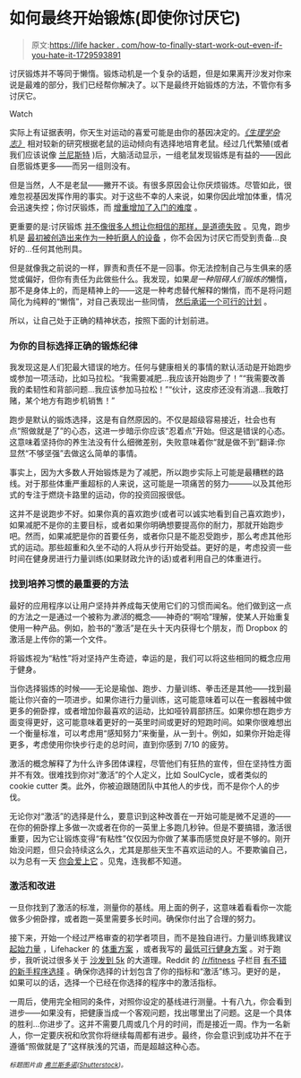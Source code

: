 # 如何最终开始锻炼(即使你讨厌它)

> 原文:[https://life hacker . com/how-to-finally-start-work-out-even-if-you-hate-it-1729593891](https://lifehacker.com/how-to-finally-start-working-out-even-if-you-hate-it-1729593891)

讨厌锻炼并不等同于懒惰。锻炼动机是一个复杂的话题，但是如果离开沙发对你来说是最难的部分，我们已经帮你解决了。以下是最终开始锻炼的方法，不管你有多讨厌它。

Watch

实际上有证据表明，你天生对运动的喜爱可能是由你的基因决定的。[*《生理学杂志》*](http://onlinelibrary.wiley.com/doi/10.1113/jphysiol.2013.268805/abstract) 相对较新的研究根据老鼠的运动倾向有选择地培育老鼠。经过几代繁殖(或者我们应该说像 [兰尼斯特](http://gameofthrones.wikia.com/wiki/House_Lannister) )后，大脑活动显示，一组老鼠发现锻炼是有益的——因此自愿锻炼更多——而另一组则没有。

但是当然，人不是老鼠——撇开不谈。有很多原因会让你厌烦锻炼。尽管如此，很难忽视基因发挥作用的事实。对于这些不幸的人来说，如果你因此增加体重，情况会迅速失控；你讨厌锻炼，而 [增重增加了入门的难度](http://lifehacker.com/how-to-start-exercising-when-youre-already-overweight-1521317096#_ga=1.260750029.1331085703.1441213545) 。

更重要的是:讨厌锻炼 [并不像很多人想让你相信的那样，是道德失败](http://drspencer.com/is-obesity-a-choice/) 。见鬼，跑步机是 [最初被创造出来作为一种折磨人的设备](http://mentalfloss.com/article/12275/treadmill-originated-prisons) ，你不会因为讨厌它而受到责备...良好的...任何其他刑具。

但是就像我之前说的一样，罪责和责任不是一回事。你无法控制自己与生俱来的感觉或偏好，但你有责任为此做些什么。我发现，如果*是一种阻碍人们锻炼的*懒惰，那不是身体上的，而是精神上的——这是一种考虑替代解释的懒惰，而不是将问题简化为纯粹的“懒惰”，对自己表现出一些同情， [然后承诺一个可行的计划](http://dicktalens.com/the-secret-to-overcoming-the-impossible-in-fitness/) 。

所以，让自己处于正确的精神状态，按照下面的计划前进。

### 为你的目标选择正确的锻炼纪律

我发现这是人们犯最大错误的地方。任何与健康相关的事情的默认活动是开始跑步或参加一项活动，比如马拉松。“我需要减肥...我应该开始跑步了！”“我需要改善我的柔韧性和背部问题...我应该参加马拉松！”“伙计，这皮疹还没有消退...我敢打赌，某个地方有跑步机销售！”

跑步是默认的锻炼选择，这是有自然原因的。不仅是超级容易接近，社会也有点“照做就是了”的心态，这进一步暗示你应该“忍着点”开始。但这是错误的心态。这意味着坚持你的养生法没有什么细微差别，失败意味着你“就是做不到”翻译:你显然“不够坚强”去做这么简单的事情。

事实上，因为大多数人开始锻炼是为了减肥，所以跑步实际上可能是最糟糕的路线。对于那些体重严重超标的人来说，这可能是一项痛苦的努力———以及其他形式的专注于燃烧卡路里的运动，你的投资回报很低。

这并不是说跑步不好。如果你真的喜欢跑步(或者可以诚实地看到自己喜欢跑步)，如果减肥不是你的主要目标，或者如果你明确想要提高你的耐力，那就开始跑步吧。然而，如果减肥是你的首要任务，或者你只是不能忍受跑步，那么考虑其他形式的运动。那些超重和久坐不动的人将从步行开始受益。更好的是，考虑投资一些时间在健身房进行力量训练(如果财政允许的话)或者利用自己的体重进行。

### 找到培养习惯的最重要的方法

最好的应用程序以让用户坚持并养成每天使用它们的习惯而闻名。他们做到这一点的方法之一是通过一个被称为*激活*的概念——神奇的“啊哈”理解，使某人开始重复使用一种产品。例如，脸书的“激活”是在头十天内获得七个朋友，而 Dropbox 的激活是上传你的第一个文件。

将锻炼视为“粘性”将对坚持产生奇迹，幸运的是，我们可以将这些相同的概念应用于健身。

当你选择锻炼的时候——无论是瑜伽、跑步、力量训练、拳击还是其他——找到最能让你兴奋的一项进步。如果你进行力量训练，这可能意味着可以在一套器械中做更多的俯卧撑，或者增加你最喜欢的运动，比如哑铃肩部挤压。如果你想在跑步方面变得更好，这可能意味着更好的一英里时间或更好的短跑时间。如果你很难想出一个衡量标准，可以考虑用“感知努力”来衡量，从一到十。例如，如果你开始走得更多，考虑使用你快步行走的总时间，直到你感到 7/10 的疲劳。

激活的概念解释了为什么许多团体课程，尽管他们有狂热的宣传，但在坚持性方面并不有效。很难找到你对“激活”的个人定义，比如 SoulCycle，或者类似的 cookie cutter 类。此外，你被迫跟随团队中其他人的步伐，而不是你个人的步伐。

无论你对“激活”的选择是什么，要意识到这种改善在一开始可能是微不足道的——在你的俯卧撑上多做一次或者在你的一英里上多跑几秒钟。但是不要搞错，激活很重要，因为它让锻炼变得“有粘性”仅仅因为你做了某事而感觉良好是不够的。刚开始没问题，但只会持续这么久，尤其是那些天生不喜欢运动的人。不要欺骗自己，以为总有一天 [你会爱上它](http://vitals.lifehacker.com/you-might-never-love-exercise-but-do-it-anyway-1709747876#_ga=1.260750029.1331085703.1441213545) 。见鬼，连我都不知道。

### 激活和改进

一旦你找到了激活的标准，测量你的基线。用上面的例子，这意味着看看你一次能做多少俯卧撑，或者跑一英里需要多长时间。确保你付出了合理的努力。

接下来，开始一个经过严格审查的初学者项目，而不是独自进行。力量训练我建议 [起始力量](http://startingstrength.com/) ，Lifehacker 的 [体重方案](http://lifehacker.com/how-to-get-a-complete-workout-with-nothing-but-your-bod-5839197) ，或者我写的 [最低可行健身方案](http://www.mvf.io/mvf-part-three-highly-effective-workouts/) 。对于跑步，我听说过很多关于 [沙发到 5k](http://www.c25k.com/) 的大道理。Reddit 的 [/r/fitness](https://www.reddit.com/r/fitness) 子栏目 [有不错的新手程序选择](https://www.reddit.com/r/Fitness/wiki/getting_started) 。确保你选择的计划包含了你的指标和“激活”练习。更好的是，如果可以的话，选择一个已经在你选择的程序中的激活指标。

一周后，使用完全相同的条件，对照你设定的基线进行测量。十有八九，你会看到进步——如果没有，把健康当成一个客观问题，找出哪里出了问题。这是一个具体的胜利...你进步了。这并不需要几周或几个月的时间，而是接近一周。作为一名新人，你一定要庆祝和欣赏你将继续每周都有进步。最终，你会意识到成功并不在于遵循“照做就是了”这样肤浅的咒语，而是超越这种心态。

<small>*标题图片由*</small> [<small>*弗兰斯多诺*</small>](http://www.shutterstock.com/pic-299915687/stock-vector-illustration-cartoon-character-fell-from-the-bench-press.html)<small>*(*</small>[<small>*Shutterstock*</small>](http://www.shutterstock.com/)<small>*)。*</small>